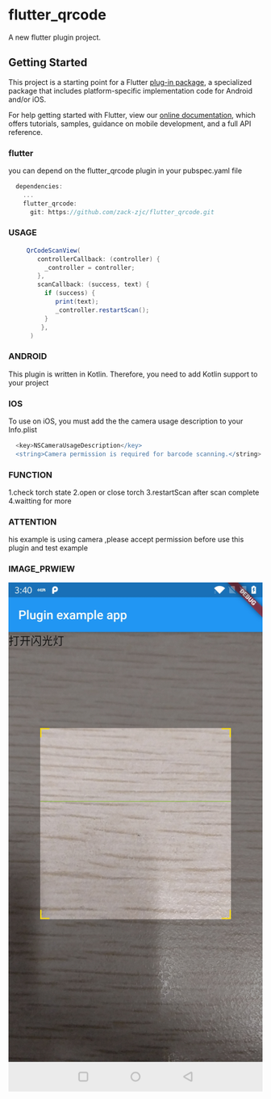 
# flutter_qrcode

A new flutter plugin project.

## Getting Started

This project is a starting point for a Flutter
[plug-in package](https://flutter.dev/developing-packages/),
a specialized package that includes platform-specific implementation code for
Android and/or iOS.

For help getting started with Flutter, view our 
[online documentation](https://flutter.dev/docs), which offers tutorials, 
samples, guidance on mobile development, and a full API reference.

### flutter

you can depend on the flutter_qrcode plugin in your pubspec.yaml file
```groovy
  dependencies:
    ...
    flutter_qrcode: 
      git: https://github.com/zack-zjc/flutter_qrcode.git
```

### USAGE

```groovy
     QrCodeScanView(
        controllerCallback: (controller) {
          _controller = controller;
        },
        scanCallback: (success, text) {
          if (success) {
             print(text);
             _controller.restartScan();
          }
         },
      )
```
### ANDROID

This plugin is written in Kotlin. Therefore, you need to add Kotlin support to your project

### IOS

To use on iOS, you must add the the camera usage description to your Info.plist
```groovy
  <key>NSCameraUsageDescription</key>
  <string>Camera permission is required for barcode scanning.</string>
```

### FUNCTION

1.check torch state
2.open or close torch
3.restartScan after scan complete
4.waitting for more

### ATTENTION

his example is using camera ,please accept permission before use this plugin and test example

### IMAGE_PRWIEW
![image](https://github.com/zack-zjc/flutter_qrcode/blob/master/image/capture.jpg?raw=true)
